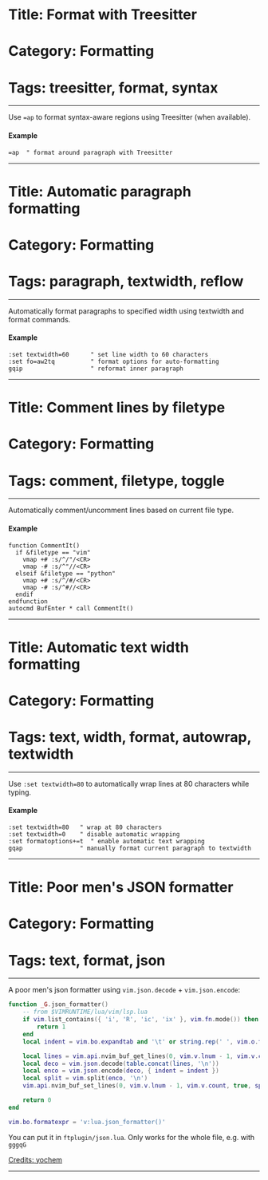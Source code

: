 # Title: Format with Treesitter
# Category: Formatting
# Tags: treesitter, format, syntax
---
Use `=ap` to format syntax-aware regions using Treesitter (when available).

#### Example

```vim
=ap  " format around paragraph with Treesitter
```
***
# Title: Automatic paragraph formatting
# Category: Formatting
# Tags: paragraph, textwidth, reflow
---
Automatically format paragraphs to specified width using textwidth and format commands.

#### Example

```vim
:set textwidth=60      " set line width to 60 characters
:set fo=aw2tq          " format options for auto-formatting
gqip                   " reformat inner paragraph
```
***
# Title: Comment lines by filetype
# Category: Formatting
# Tags: comment, filetype, toggle
---
Automatically comment/uncomment lines based on current file type.

#### Example

```vim
function CommentIt()
  if &filetype == "vim"
    vmap +# :s/^/"/<CR>
    vmap -# :s/^"//<CR>
  elseif &filetype == "python"
    vmap +# :s/^/#/<CR>
    vmap -# :s/^#//<CR>
  endif
endfunction
autocmd BufEnter * call CommentIt()
```
***
# Title: Automatic text width formatting
# Category: Formatting
# Tags: text, width, format, autowrap, textwidth
---
Use `:set textwidth=80` to automatically wrap lines at 80 characters while typing.

#### Example

```vim
:set textwidth=80   " wrap at 80 characters
:set textwidth=0    " disable automatic wrapping
:set formatoptions+=t  " enable automatic text wrapping
gqap                " manually format current paragraph to textwidth
```
***
# Title: Poor men's JSON formatter
# Category: Formatting
# Tags: text, format, json
---
A poor men's json formatter using `vim.json.decode` + `vim.json.encode`:

```lua
function _G.json_formatter()
	-- from $VIMRUNTIME/lua/vim/lsp.lua
	if vim.list_contains({ 'i', 'R', 'ic', 'ix' }, vim.fn.mode()) then
		return 1
	end
	local indent = vim.bo.expandtab and '\t' or string.rep(' ', vim.o.tabstop)

	local lines = vim.api.nvim_buf_get_lines(0, vim.v.lnum - 1, vim.v.count, true)
	local deco = vim.json.decode(table.concat(lines, '\n'))
	local enco = vim.json.encode(deco, { indent = indent })
	local split = vim.split(enco, '\n')
	vim.api.nvim_buf_set_lines(0, vim.v.lnum - 1, vim.v.count, true, split)

	return 0
end

vim.bo.formatexpr = 'v:lua.json_formatter()'
```

You can put it in `ftplugin/json.lua`. Only works for the whole file, e.g. with `gggqG`

[Credits: yochem](https://github.com/neovim/neovim/discussions/35683)
***
